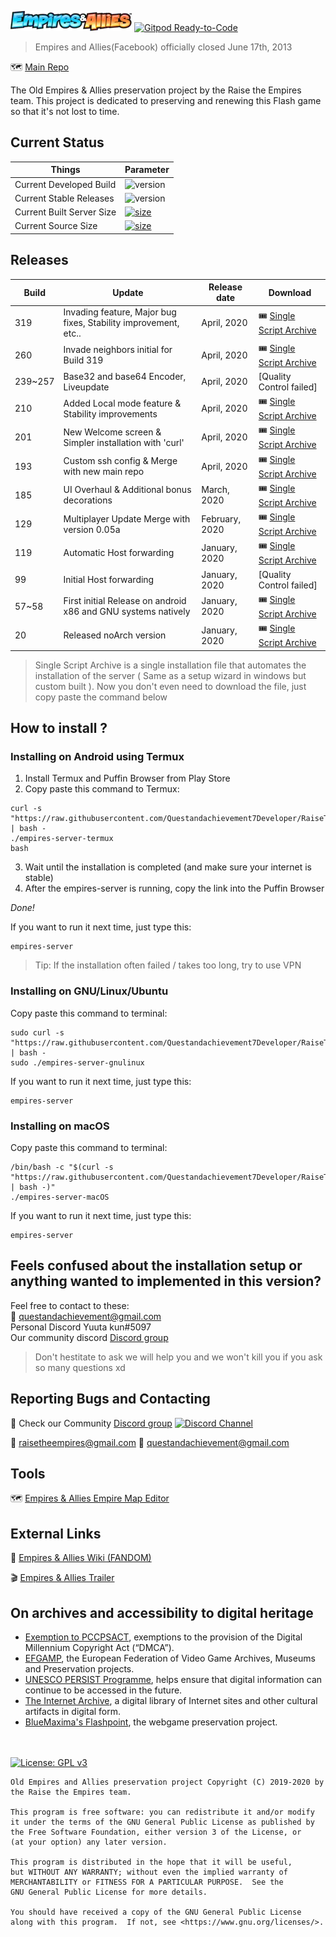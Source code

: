 
![Empires & Allies](empiresservercontainer/rte_staging_assets/templates/layouts/logo.png "Empires & Allies logo")
[![Gitpod Ready-to-Code](https://img.shields.io/badge/Gitpod-Ready--to--Code-blue?logo=gitpod)](https://gitpod.io/#https://github.com/Questandachievement7Developer/RaiseTheEmpiresPort_Native)


> Empires and Allies(Facebook) officially closed June 17th, 2013


:world_map: [Main Repo](https://github.com/AcidCaos/raisetheempires)

The Old Empires & Allies preservation project by the Raise the Empires team.
This project is dedicated to preserving and renewing this Flash game so that it's not lost to time.

## Current Status
| Things | Parameter |
| ------- | ------ |
| Current Developed Build | ![version](https://img.shields.io/badge/build-418-blue) |
| Current Stable Releases | ![version](https://img.shields.io/badge/build-319-blue) |
| Current Built Server Size | [![size](https://img.shields.io/badge/size-298%20MB-brightgreen)](#) |
| Current Source Size | [![size](https://img.shields.io/badge/size-30%20MB-brightgreen)](#) |


## Releases

| Build | Update | Release date  | Download |
| ------- | ------ | ------------  | -------- |
| 319 | Invading feature, Major bug fixes, Stability improvement, etc.. | April, 2020 | :tickets: [Single Script Archive](https://github.com/Questandachievement7Developer/RaiseTheEmpiresPort_Native/releases/tag/Build_319) |
| 260 | Invade neighbors initial for Build 319 | April, 2020 | :tickets: [Single Script Archive](https://github.com/Questandachievement7Developer/RaiseTheEmpiresPort_Native/releases/download/Build_260/empires-v260) |
| 239~257 | Base32 and base64 Encoder, Liveupdate | April, 2020 | [Quality Control failed] |
| 210 | Added Local mode feature & Stability improvements | April, 2020 | :tickets: [Single Script Archive](https://github.com/Questandachievement7Developer/RaiseTheEmpiresPort_Native/releases/download/Build_210/empires-v210) |
| 201 | New Welcome screen & Simpler installation with 'curl' | April, 2020 | :tickets: [Single Script Archive](https://github.com/Questandachievement7Developer/RaiseTheEmpiresPort_Native/releases/download/Build_201/empires-server) |
| 193 | Custom ssh config & Merge with new main repo | April, 2020 | :tickets: [Single Script Archive](https://github.com/Questandachievement7Developer/RaiseTheEmpiresPort_Native/releases/download/Build_193/empires-193) |
| 185 | UI Overhaul & Additional bonus decorations | March, 2020 | :tickets: [Single Script Archive](https://github.com/Questandachievement7Developer/RaiseTheEmpiresPort_Native/releases/download/Build_185/empires-server) |
| 129 | Multiplayer Update Merge with version 0.05a   | February, 2020    | :tickets: [Single Script Archive](http://tiny.cc/RaiseTheEmpires_129) |
| 119 | Automatic Host forwarding | January, 2020 | :tickets: [Single Script Archive](http://tiny.cc/EALSERVE119) |
| 99  | Initial Host forwarding | January, 2020 | [Quality Control failed] |
| 57~58 | First initial Release on android x86 and GNU systems natively | January, 2020 | :tickets: [Single Script Archive](http://tiny.cc/RaiseTheEmpires2020_01_24) |
| 20  | Released noArch version | January, 2020 | :tickets: [Single Script Archive](http://tiny.cc/RaiseTheEmpires29TNoArch) |
> Single Script Archive is a single installation file that automates the installation of the server ( Same as a setup wizard in windows but custom built ). Now you don't even need to download the file, just copy paste the command below

## How to install ?
### Installing on Android using Termux
1. Install Termux and Puffin Browser from Play Store
2. Copy paste this command to Termux:
```
curl -s "https://raw.githubusercontent.com/Questandachievement7Developer/RaiseTheEmpiresPort_Native/master/empiresservercontainer/devTool/TermuxAutoinstaller" | bash -
./empires-server-termux
bash
```
3. Wait until the installation is completed (and make sure your internet is stable)
4. After the empires-server is running, copy the link into the Puffin Browser

*Done!*

If you want to run it next time, just type this:
```
empires-server
```


> Tip: If the installation often failed / takes too long, try to use VPN



### Installing on GNU/Linux/Ubuntu
Copy paste this command to terminal:
```
sudo curl -s "https://raw.githubusercontent.com/Questandachievement7Developer/RaiseTheEmpiresPort_Native/master/empiresservercontainer/devTool/GNULinuxAutoinstaller" | bash -
sudo ./empires-server-gnulinux
```
If you want to run it next time, just type this:
```
empires-server
```

### Installing on macOS
Copy paste this command to terminal:
```
/bin/bash -c "$(curl -s "https://raw.githubusercontent.com/Questandachievement7Developer/RaiseTheEmpiresPort_Native/master/empiresservercontainer/devTool/macOSautoinstaller" | bash -)"
./empires-server-macOS
```
If you want to run it next time, just type this:
```
empires-server
```


## Feels confused about the installation setup or anything wanted to implemented in this version?
Feel free to contact to these: <br>
:email: questandachievement@gmail.com  <br>
Personal Discord Yuuta kun#5097 <br>
Our community discord [Discord group](https://discord.gg/xrNE6Hg)
> Don't hestitate to ask we will help you and we won't kill you if you ask so many questions xd


## Reporting Bugs and Contacting
:speech_balloon: Check our Community [Discord group](https://discord.gg/xrNE6Hg)  [![Discord Channel](https://img.shields.io/discord/536575691563466772?label=)](https://discord.gg/xrNE6Hg)


:email: raisetheempires@gmail.com
:email: questandachievement@gmail.com

## Tools

:world_map: [Empires & Allies Empire Map Editor](https://github.com/AcidCaos/ea-empire-editor)



## External Links
:beginner: [Empires & Allies Wiki (FANDOM)](https://empiresandallies.fandom.com/wiki/Empires_%26_Allies_Wiki/Main_2)

:clapper: [Empires & Allies Trailer](https://www.youtube.com/watch?v=pAdlyz9miqo)

## On archives and accessibility to digital heritage
- [Exemption to PCCPSACT](https://www.federalregister.gov/documents/2018/10/26/2018-23241/exemption-to-prohibition-on-circumvention-of-copyright-protection-systems-for-access-control), exemptions to the provision of the Digital Millennium Copyright Act (“DMCA”).
- [EFGAMP](https://efgamp.eu/), the European Federation of Video Game Archives, Museums and Preservation projects.
- [UNESCO PERSIST Programme](https://unescopersist.org/), helps ensure that digital information can continue to be accessed in the future.
- [The Internet Archive](https://archive.org/), a digital library of Internet sites and other cultural artifacts in digital form.
- [BlueMaxima's Flashpoint](https://bluemaxima.org/flashpoint/), the webgame preservation project.

<br><br>
[![License: GPL v3](https://img.shields.io/badge/License-GPL%20v3-blue)](http://www.gnu.org/licenses/gpl-3.0)
```
Old Empires and Allies preservation project Copyright (C) 2019-2020 by the Raise the Empires team.

This program is free software: you can redistribute it and/or modify
it under the terms of the GNU General Public License as published by
the Free Software Foundation, either version 3 of the License, or
(at your option) any later version.

This program is distributed in the hope that it will be useful,
but WITHOUT ANY WARRANTY; without even the implied warranty of
MERCHANTABILITY or FITNESS FOR A PARTICULAR PURPOSE.  See the
GNU General Public License for more details.

You should have received a copy of the GNU General Public License
along with this program.  If not, see <https://www.gnu.org/licenses/>.
```
